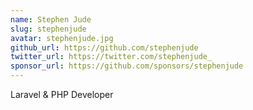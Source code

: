 ```yaml
---
name: Stephen Jude
slug: stephenjude
avatar: stephenjude.jpg
github_url: https://github.com/stephenjude
twitter_url: https://twitter.com/stephenjude_
sponsor_url: https://github.com/sponsors/stephenjude
---
```


Laravel & PHP Developer
